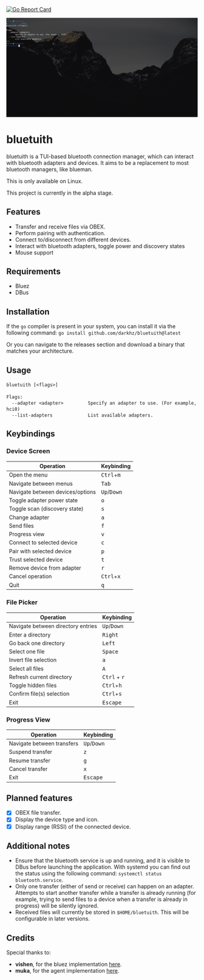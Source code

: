 [![Go Report Card](https://goreportcard.com/badge/github.com/darkhz/bluetuith)](https://goreportcard.com/report/github.com/darkhz/bluetuith)

![demo](demo/demo.gif)

# bluetuith
bluetuith is a TUI-based bluetooth connection manager, which can interact with bluetooth adapters and devices.
It aims to be a replacement to most bluetooth managers, like blueman.

This is only available on Linux.

This project is currently in the alpha stage.

## Features
- Transfer and receive files via OBEX.
- Perform pairing with authentication.
- Connect to/disconnect from different devices.
- Interact with bluetooth adapters, toggle power and discovery states
- Mouse support

## Requirements
- Bluez
- DBus

## Installation
If the `go` compiler is present in your system, you can install it via the following command:
`go install github.com/darkhz/bluetuith@latest`

Or you can navigate to the releases section and download a binary that matches your architecture.

## Usage
    bluetuith [<flags>]

    Flags:
      --adapter <adapter>         Specify an adapter to use. (For example, hci0)
      --list-adapters             List available adapters.

## Keybindings

### Device Screen
|Operation                       |Keybinding                   |
|--------------------------------|-----------------------------|
|Open the menu                   |<kbd>Ctrl</kbd>+<kbd>m</kbd> |
|Navigate between menus          |<kbd>Tab</kbd>               |
|Navigate between devices/options|<kbd>Up</kbd>/<kbd>Down</kbd>|
|Toggle adapter power state      |<kbd>o</kbd>                 |
|Toggle scan (discovery state)   |<kbd>s</kbd>                 |
|Change adapter                  |<kbd>a</kbd>                 |
|Send files                      |<kbd>f</kbd>                 |
|Progress view                   |<kbd>v</kbd>                 |
|Connect to selected device      |<kbd>c</kbd>                 |
|Pair with selected device       |<kbd>p</kbd>                 |
|Trust selected device           |<kbd>t</kbd>                 |
|Remove device from adapter      |<kbd>r</kbd>                 |
|Cancel operation                |<kbd>Ctrl</kbd>+<kbd>x</kbd> |
|Quit                            |<kbd>q</kbd>                 |

### File Picker
|Operation                         |Keybinding                    |
|----------------------------------|------------------------------|
|Navigate between directory entries|<kbd>Up</kbd>/<kbd>Down</kbd> |
|Enter a directory                 |<kbd>Right</kbd>              |
|Go back one directory             |<kbd>Left</kbd>               |
|Select one file                   |<kbd>Space</kbd>              |
|Invert file selection             |<kbd>a</kbd>                  |
|Select all files                  |<kbd>A</kbd>                  |
|Refresh current directory         |<kbd>Ctrl</kbd> + <kbd>r</kbd>|
|Toggle hidden files               |<kbd>Ctrl</kbd>+<kbd>h</kbd>  |
|Confirm file(s) selection         |<kbd>Ctrl</kbd>+<kbd>s</kbd>  |
|Exit                              |<kbd>Escape</kbd>             |

### Progress View
|Operation                 |Keybinding                   |
|--------------------------|-----------------------------|
|Navigate between transfers|<kbd>Up</kbd>/<kbd>Down</kbd>|
|Suspend transfer          |<kbd>z</kbd>                 |
|Resume transfer           |<kbd>g</kbd>                 |
|Cancel transfer           |<kbd>x</kbd>                 |
|Exit                      |<kbd>Escape</kbd>            |

## Planned features
 - [x] OBEX file transfer.
 - [x] Display the device type and icon.
 - [x] Display range (RSSI) of the connected device.

## Additional notes
- Ensure that the bluetooth service is up and running, and it is visible to DBus before launching the application. With systemd you can find out the status using the following command: `systemctl status bluetooth.service`.
- Only one transfer (either of send or receive) can happen on an adapter. Attempts to start another transfer while a transfer is already running (for example, trying to send files to a device when a transfer is already in progress) will be silently ignored.
- Received files will currently be stored in `$HOME/bluetuith`. This will be configurable in later versions.

## Credits
Special thanks to:
- **vishen**, for the bluez implementation [here](https://github.com/vishen/sluez/blob/master/bluez/device.go).
- **muka**, for the agent implementation [here](https://github.com/muka/go-bluetooth/blob/master/bluez/profile/agent/agent_simple.go).
